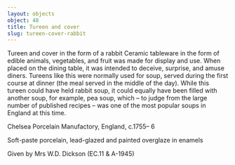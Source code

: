 ```yaml
---
layout: objects
object: 48
title: Tureen and cover
slug: tureen-cover-rabbit
---
```

Tureen and cover in the form of a rabbit  Ceramic tableware in the form of edible animals, vegetables, and fruit was made for display and use. When placed on the dining table, it was intended to deceive, surprise, and amuse diners. Tureens like this were normally used for soup, served during the first course at dinner (the meal served in the middle of the day). While this tureen could have held rabbit soup, it could equally have been filled with another soup, for example, pea soup, which – to judge from the large number of published  recipes – was one of the most popular soups in  England at this time.  

Chelsea Porcelain Manufactory, England, c.1755– 6  

Soft-paste porcelain, lead-glazed and painted overglaze in enamels  

Given by Mrs W.D. Dickson (EC.11 &amp; A-1945)
